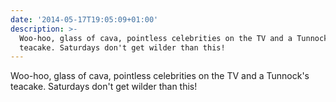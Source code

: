 ```yaml
---
date: '2014-05-17T19:05:09+01:00'
description: >-
  Woo-hoo, glass of cava, pointless celebrities on the TV and a Tunnock's
  teacake. Saturdays don't get wilder than this!
---
```

Woo-hoo, glass of cava, pointless celebrities on the TV and a Tunnock's teacake. Saturdays don't get wilder than this!
